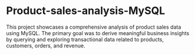 # Product-sales-analysis-MySQL
This project showcases a comprehensive analysis of product sales data using MySQL. The primary goal was to derive meaningful business insights by querying and exploring transactional data related to products, customers, orders, and revenue.
